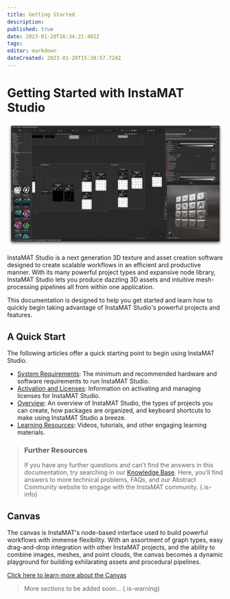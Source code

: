 ```yaml
---
title: Getting Started
description: 
published: true
date: 2023-01-20T16:34:21.401Z
tags: 
editor: markdown
dateCreated: 2023-01-20T15:38:57.724Z
---
```


# Getting Started with InstaMAT Studio

![instamat_studio_canvas_full_window.jpeg](/instant_studio/general/instamat_studio_canvas_full_window.jpeg)

InstaMAT Studio is a next generation 3D texture and asset creation software designed to create scalable workflows in an efficient and productive manner. With its many powerful project types and expansive node library, InstaMAT Studio lets you produce dazzling 3D assets and intuitive mesh-processing pipelines all from within one application.

This documentation is designed to help you get started and learn how to quickly begin taking advantage of InstaMAT Studio's powerful projects and features.

## A Quick Start

The following articles offer a quick starting point to begin using InstaMAT Studio.

- <a href="System_Requirements.html">System Requirements</a>: The minimum and recommended hardware and software requirements to run InstaMAT Studio.
- <a href="">Activation and Licenses</a>: Information on activating and managing licenses for InstaMAT Studio.
- <a href="">Overview</a>: An overview of InstaMAT Studio, the types of projects you can create, how packages are organized, and keyboard shortcuts to make using InstaMAT Studio a breeze.
- <a href="">Learning Resources</a>: Videos, tutorials, and other engaging learning materials.

> ### Further Resources
>If you have any further questions and can't find the answers in this documentation, try searching in our <a href="https://community.theabstract.co">Knowledge Base</a>. Here, you'll find answers to more technical problems, FAQs, and our Abstract Community website to engage with the InstaMAT community.
{.is-info}


## Canvas

The canvas is InstaMAT's node-based interface used to build powerful workflows with immense flexibility. With an assortment of graph types, easy drag-and-drop integration with other InstaMAT projects, and the ability to combine images, meshes, and point clouds, the canvas becomes a dynamic playground for building exhilarating assets and procedural pipelines.

<a href="Canvas/Canvas_Overview.html">Click here to learn more about the Canvas</a>

> More sections to be added soon...
{.is-warning}
